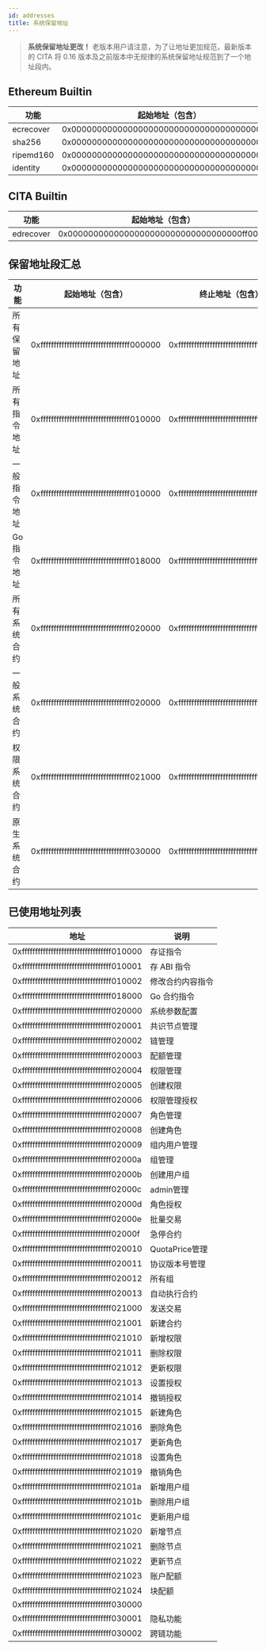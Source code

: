 ```yaml
---
id: addresses
title: 系统保留地址
---
```


> **系统保留地址更改！** 老版本用户请注意，为了让地址更加规范，最新版本的 CITA 将 0.16 版本及之前版本中无规律的系统保留地址规范到了一个地址段内。

## Ethereum Builtin

| 功能        | 起始地址（包含）                                   |
| --------- | ------------------------------------------ |
| ecrecover | 0x0000000000000000000000000000000000000001 |
| sha256    | 0x0000000000000000000000000000000000000002 |
| ripemd160 | 0x0000000000000000000000000000000000000003 |
| identity  | 0x0000000000000000000000000000000000000004 |

## CITA Builtin

| 功能        | 起始地址（包含）                                   |
| --------- | ------------------------------------------ |
| edrecover | 0x0000000000000000000000000000000000ff0001 |

## 保留地址段汇总

| 功能      | 起始地址（包含）                                   | 终止地址（包含）                                   |
| ------- | ------------------------------------------ | ------------------------------------------ |
| 所有保留地址  | 0xffffffffffffffffffffffffffffffffff000000 | 0xffffffffffffffffffffffffffffffffffffffff |
| 所有指令地址  | 0xffffffffffffffffffffffffffffffffff010000 | 0xffffffffffffffffffffffffffffffffff01ffff |
| 一般指令地址  | 0xffffffffffffffffffffffffffffffffff010000 | 0xffffffffffffffffffffffffffffffffff0100ff |
| Go 指令地址 | 0xffffffffffffffffffffffffffffffffff018000 | 0xffffffffffffffffffffffffffffffffff018fff |
| 所有系统合约  | 0xffffffffffffffffffffffffffffffffff020000 | 0xffffffffffffffffffffffffffffffffff02ffff |
| 一般系统合约  | 0xffffffffffffffffffffffffffffffffff020000 | 0xffffffffffffffffffffffffffffffffff0200ff |
| 权限系统合约  | 0xffffffffffffffffffffffffffffffffff021000 | 0xffffffffffffffffffffffffffffffffff0210ff |
| 原生系统合约  | 0xffffffffffffffffffffffffffffffffff030000 | 0xffffffffffffffffffffffffffffffffff03ffff |

## 已使用地址列表

| 地址                                         | 说明           |
| ------------------------------------------ | ------------ |
| 0xffffffffffffffffffffffffffffffffff010000 | 存证指令         |
| 0xffffffffffffffffffffffffffffffffff010001 | 存 ABI 指令     |
| 0xffffffffffffffffffffffffffffffffff010002 | 修改合约内容指令     |
| 0xffffffffffffffffffffffffffffffffff018000 | Go 合约指令      |
| 0xffffffffffffffffffffffffffffffffff020000 | 系统参数配置       |
| 0xffffffffffffffffffffffffffffffffff020001 | 共识节点管理       |
| 0xffffffffffffffffffffffffffffffffff020002 | 链管理          |
| 0xffffffffffffffffffffffffffffffffff020003 | 配额管理         |
| 0xffffffffffffffffffffffffffffffffff020004 | 权限管理         |
| 0xffffffffffffffffffffffffffffffffff020005 | 创建权限         |
| 0xffffffffffffffffffffffffffffffffff020006 | 权限管理授权       |
| 0xffffffffffffffffffffffffffffffffff020007 | 角色管理         |
| 0xffffffffffffffffffffffffffffffffff020008 | 创建角色         |
| 0xffffffffffffffffffffffffffffffffff020009 | 组内用户管理       |
| 0xffffffffffffffffffffffffffffffffff02000a | 组管理          |
| 0xffffffffffffffffffffffffffffffffff02000b | 创建用户组        |
| 0xffffffffffffffffffffffffffffffffff02000c | admin管理      |
| 0xffffffffffffffffffffffffffffffffff02000d | 角色授权         |
| 0xffffffffffffffffffffffffffffffffff02000e | 批量交易         |
| 0xffffffffffffffffffffffffffffffffff02000f | 急停合约         |
| 0xffffffffffffffffffffffffffffffffff020010 | QuotaPrice管理 |
| 0xffffffffffffffffffffffffffffffffff020011 | 协议版本号管理      |
| 0xffffffffffffffffffffffffffffffffff020012 | 所有组          |
| 0xffffffffffffffffffffffffffffffffff020013 | 自动执行合约       |
| 0xffffffffffffffffffffffffffffffffff021000 | 发送交易         |
| 0xffffffffffffffffffffffffffffffffff021001 | 新建合约         |
| 0xffffffffffffffffffffffffffffffffff021010 | 新增权限         |
| 0xffffffffffffffffffffffffffffffffff021011 | 删除权限         |
| 0xffffffffffffffffffffffffffffffffff021012 | 更新权限         |
| 0xffffffffffffffffffffffffffffffffff021013 | 设置授权         |
| 0xffffffffffffffffffffffffffffffffff021014 | 撤销授权         |
| 0xffffffffffffffffffffffffffffffffff021015 | 新建角色         |
| 0xffffffffffffffffffffffffffffffffff021016 | 删除角色         |
| 0xffffffffffffffffffffffffffffffffff021017 | 更新角色         |
| 0xffffffffffffffffffffffffffffffffff021018 | 设置角色         |
| 0xffffffffffffffffffffffffffffffffff021019 | 撤销角色         |
| 0xffffffffffffffffffffffffffffffffff02101a | 新增用户组        |
| 0xffffffffffffffffffffffffffffffffff02101b | 删除用户组        |
| 0xffffffffffffffffffffffffffffffffff02101c | 更新用户组        |
| 0xffffffffffffffffffffffffffffffffff021020 | 新增节点         |
| 0xffffffffffffffffffffffffffffffffff021021 | 删除节点         |
| 0xffffffffffffffffffffffffffffffffff021022 | 更新节点         |
| 0xffffffffffffffffffffffffffffffffff021023 | 账户配额         |
| 0xffffffffffffffffffffffffffffffffff021024 | 块配额          |
| 0xffffffffffffffffffffffffffffffffff030000 |              |
| 0xffffffffffffffffffffffffffffffffff030001 | 隐私功能         |
| 0xffffffffffffffffffffffffffffffffff030002 | 跨链功能         |